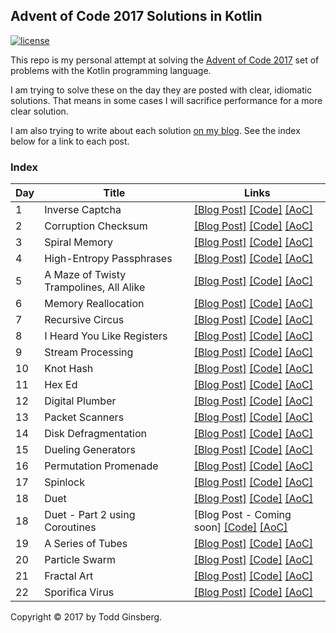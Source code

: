 ## Advent of Code 2017 Solutions in Kotlin

[![license](https://img.shields.io/github/license/mashape/apistatus.svg)]()

This repo is my personal attempt at solving the [Advent of Code 2017](http://adventofcode.com/2017) set of problems with the Kotlin programming language.

I am trying to solve these on the day they are posted with clear, idiomatic solutions. That means in some cases I will sacrifice performance for a more clear solution.

I am also trying to write about each solution [on my blog](https://todd.ginsberg.com/). See the index below for a link to each post.
### Index

|   Day   | Title                                         |  Links                                       |
| --------|-----------------------------------------------|--------------------------------------------- |
|    1    | Inverse Captcha                               | [\[Blog Post\]](https://todd.ginsberg.com/post/advent-of-code/2017/day1/) [\[Code\]](https://github.com/tginsberg/advent-2017-kotlin/blob/master/src/main/kotlin/com/ginsberg/advent2017/Day01.kt) [\[AoC\]](http://adventofcode.com/2017/day/1) |
|    2    | Corruption Checksum                           | [\[Blog Post\]](https://todd.ginsberg.com/post/advent-of-code/2017/day2/) [\[Code\]](https://github.com/tginsberg/advent-2017-kotlin/blob/master/src/main/kotlin/com/ginsberg/advent2017/Day02.kt) [\[AoC\]](http://adventofcode.com/2017/day/2) |
|    3    | Spiral Memory                                 | [\[Blog Post\]](https://todd.ginsberg.com/post/advent-of-code/2017/day3/) [\[Code\]](https://github.com/tginsberg/advent-2017-kotlin/blob/master/src/main/kotlin/com/ginsberg/advent2017/Day03.kt) [\[AoC\]](http://adventofcode.com/2017/day/3) |
|    4    | High-Entropy Passphrases                      | [\[Blog Post\]](https://todd.ginsberg.com/post/advent-of-code/2017/day4/) [\[Code\]](https://github.com/tginsberg/advent-2017-kotlin/blob/master/src/main/kotlin/com/ginsberg/advent2017/Day04.kt) [\[AoC\]](http://adventofcode.com/2017/day/4) |
|    5    | A Maze of Twisty Trampolines, All Alike       | [\[Blog Post\]](https://todd.ginsberg.com/post/advent-of-code/2017/day5/) [\[Code\]](https://github.com/tginsberg/advent-2017-kotlin/blob/master/src/main/kotlin/com/ginsberg/advent2017/Day05.kt) [\[AoC\]](http://adventofcode.com/2017/day/5) |
|    6    | Memory Reallocation                           | [\[Blog Post\]](https://todd.ginsberg.com/post/advent-of-code/2017/day6/) [\[Code\]](https://github.com/tginsberg/advent-2017-kotlin/blob/master/src/main/kotlin/com/ginsberg/advent2017/Day06.kt) [\[AoC\]](http://adventofcode.com/2017/day/6) |
|    7    | Recursive Circus                              | [\[Blog Post\]](https://todd.ginsberg.com/post/advent-of-code/2017/day7/) [\[Code\]](https://github.com/tginsberg/advent-2017-kotlin/blob/master/src/main/kotlin/com/ginsberg/advent2017/Day07.kt) [\[AoC\]](http://adventofcode.com/2017/day/7) |
|    8    | I Heard You Like Registers                    | [\[Blog Post\]](https://todd.ginsberg.com/post/advent-of-code/2017/day8/) [\[Code\]](https://github.com/tginsberg/advent-2017-kotlin/blob/master/src/main/kotlin/com/ginsberg/advent2017/Day08.kt) [\[AoC\]](http://adventofcode.com/2017/day/8) |
|    9    | Stream Processing                             | [\[Blog Post\]](https://todd.ginsberg.com/post/advent-of-code/2017/day9/) [\[Code\]](https://github.com/tginsberg/advent-2017-kotlin/blob/master/src/main/kotlin/com/ginsberg/advent2017/Day09.kt) [\[AoC\]](http://adventofcode.com/2017/day/9) |
|   10    | Knot Hash                                     | [\[Blog Post\]](https://todd.ginsberg.com/post/advent-of-code/2017/day10/) [\[Code\]](https://github.com/tginsberg/advent-2017-kotlin/blob/master/src/main/kotlin/com/ginsberg/advent2017/Day10.kt) [\[AoC\]](http://adventofcode.com/2017/day/10) |
|   11    | Hex Ed                                        | [\[Blog Post\]](https://todd.ginsberg.com/post/advent-of-code/2017/day11/) [\[Code\]](https://github.com/tginsberg/advent-2017-kotlin/blob/master/src/main/kotlin/com/ginsberg/advent2017/Day11.kt) [\[AoC\]](http://adventofcode.com/2017/day/11) |
|   12    | Digital Plumber                               | [\[Blog Post\]](https://todd.ginsberg.com/post/advent-of-code/2017/day12/) [\[Code\]](https://github.com/tginsberg/advent-2017-kotlin/blob/master/src/main/kotlin/com/ginsberg/advent2017/Day12.kt) [\[AoC\]](http://adventofcode.com/2017/day/12) |
|   13    | Packet Scanners                               | [\[Blog Post\]](https://todd.ginsberg.com/post/advent-of-code/2017/day13/) [\[Code\]](https://github.com/tginsberg/advent-2017-kotlin/blob/master/src/main/kotlin/com/ginsberg/advent2017/Day13.kt) [\[AoC\]](http://adventofcode.com/2017/day/13) |
|   14    | Disk Defragmentation                          | [\[Blog Post\]](https://todd.ginsberg.com/post/advent-of-code/2017/day14/) [\[Code\]](https://github.com/tginsberg/advent-2017-kotlin/blob/master/src/main/kotlin/com/ginsberg/advent2017/Day14.kt) [\[AoC\]](http://adventofcode.com/2017/day/14) |
|   15    | Dueling Generators                            | [\[Blog Post\]](https://todd.ginsberg.com/post/advent-of-code/2017/day15/) [\[Code\]](https://github.com/tginsberg/advent-2017-kotlin/blob/master/src/main/kotlin/com/ginsberg/advent2017/Day15.kt) [\[AoC\]](http://adventofcode.com/2017/day/15) |
|   16    | Permutation Promenade                         | [\[Blog Post\]](https://todd.ginsberg.com/post/advent-of-code/2017/day16/) [\[Code\]](https://github.com/tginsberg/advent-2017-kotlin/blob/master/src/main/kotlin/com/ginsberg/advent2017/Day16.kt) [\[AoC\]](http://adventofcode.com/2017/day/16) |
|   17    | Spinlock                                      | [\[Blog Post\]](https://todd.ginsberg.com/post/advent-of-code/2017/day17/) [\[Code\]](https://github.com/tginsberg/advent-2017-kotlin/blob/master/src/main/kotlin/com/ginsberg/advent2017/Day17.kt) [\[AoC\]](http://adventofcode.com/2017/day/17) |
|   18    | Duet                                          | [\[Blog Post\]](https://todd.ginsberg.com/post/advent-of-code/2017/day18/) [\[Code\]](https://github.com/tginsberg/advent-2017-kotlin/blob/master/src/main/kotlin/com/ginsberg/advent2017/Day18.kt) [\[AoC\]](http://adventofcode.com/2017/day/18) |
|   18    | Duet - Part 2 using Coroutines                | \[Blog Post - Coming soon\] [\[Code\]](https://github.com/tginsberg/advent-2017-kotlin/blob/master/src/main/kotlin/com/ginsberg/advent2017/Day18Coroutines.kt) [\[AoC\]](http://adventofcode.com/2017/day/18) |
|   19    | A Series of Tubes                             | [\[Blog Post\]](https://todd.ginsberg.com/post/advent-of-code/2017/day19/) [\[Code\]](https://github.com/tginsberg/advent-2017-kotlin/blob/master/src/main/kotlin/com/ginsberg/advent2017/Day19.kt) [\[AoC\]](http://adventofcode.com/2017/day/19) |
|   20    | Particle Swarm                                | [\[Blog Post\]](https://todd.ginsberg.com/post/advent-of-code/2017/day20/) [\[Code\]](https://github.com/tginsberg/advent-2017-kotlin/blob/master/src/main/kotlin/com/ginsberg/advent2017/Day20.kt) [\[AoC\]](http://adventofcode.com/2017/day/20) |
|   21    | Fractal Art                                   | [\[Blog Post\]](https://todd.ginsberg.com/post/advent-of-code/2017/day21/) [\[Code\]](https://github.com/tginsberg/advent-2017-kotlin/blob/master/src/main/kotlin/com/ginsberg/advent2017/Day21.kt) [\[AoC\]](http://adventofcode.com/2017/day/21) |
|   22    | Sporifica Virus                               | [\[Blog Post\]](https://todd.ginsberg.com/post/advent-of-code/2017/day22/) [\[Code\]](https://github.com/tginsberg/advent-2017-kotlin/blob/master/src/main/kotlin/com/ginsberg/advent2017/Day22.kt) [\[AoC\]](http://adventofcode.com/2017/day/22) |

Copyright &copy; 2017 by Todd Ginsberg.